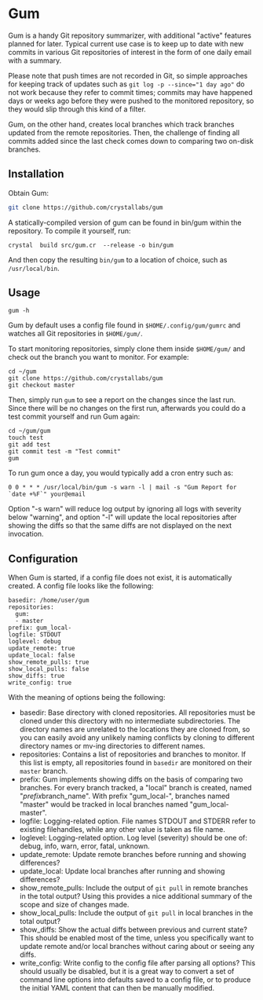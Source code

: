 # Gum

Gum is a handy Git repository summarizer, with additional "active" features planned for later.
Typical current use case is to keep up to date with new commits in various Git repositories of interest in the form of one daily email with a summary.

Please note that push times are not recorded in Git, so simple approaches for keeping track of updates such as `git log -p --since="1 day ago"` do not work because they refer to commit times; commits may have happened days or weeks ago before they were pushed to the monitored repository, so they would slip through this kind of a filter.

Gum, on the other hand, creates local branches which track branches updated from the remote repositories. Then, the challenge of finding all commits added since the last check comes down to comparing two on-disk branches.

## Installation

Obtain Gum:

```sh
git clone https://github.com/crystallabs/gum
```

A statically-compiled version of gum can be found in bin/gum within the repository. To compile it yourself, run:

```
crystal  build src/gum.cr  --release -o bin/gum
```

And then copy the resulting `bin/gum` to a location of choice, such as `/usr/local/bin`.

## Usage

```
gum -h
```

Gum by default uses a config file found in `$HOME/.config/gum/gumrc` and watches all Git repositories in `$HOME/gum/`.

To start monitoring repositories, simply clone them inside `$HOME/gum/` and check out the branch you want to monitor. For example:

```
cd ~/gum
git clone https://github.com/crystallabs/gum
git checkout master
```

Then, simply run `gum` to see a report on the changes since the last run. Since there will be no changes on the first run, afterwards you could do a test commit yourself and run Gum again:

```
cd ~/gum/gum
touch test
git add test
git commit test -m "Test commit"
gum
```

To run gum once a day, you would typically add a cron entry such as:

```
0 0 * * * /usr/local/bin/gum -s warn -l | mail -s "Gum Report for `date +%F`" your@email
```

Option "-s warn" will reduce log output by ignoring all logs with severity below "warning", and option "-l" will update the local repositories after showing the diffs so that the same diffs are not displayed on the next invocation.

## Configuration

When Gum is started, if a config file does not exist, it is automatically created. A config file looks like the following:

```
basedir: /home/user/gum
repositories:
  gum:
  - master
prefix: gum_local-
logfile: STDOUT
loglevel: debug
update_remote: true
update_local: false
show_remote_pulls: true
show_local_pulls: false
show_diffs: true
write_config: true
```

With the meaning of options being the following:

* basedir: Base directory with cloned repositories. All repositories must be cloned under this directory with no intermediate subdirectories. The directory names are unrelated to the locations they are cloned from, so you can easily avoid any unlikely naming conflicts by cloning to different directory names or mv-ing directories to different names.
* repositories: Contains a list of repositories and branches to monitor. If this list is empty, all repositories found in `basedir` are monitored on their `master` branch.
* prefix: Gum implements showing diffs on the basis of comparing two branches. For every branch tracked, a "local" branch is created, named "$prefix$branch_name". With prefix "gum_local-", branches named "master" would be tracked in local branches named "gum_local-master".
* logfile: Logging-related option. File names STDOUT and STDERR refer to existing filehandles, while any other value is taken as file name.
* loglevel: Logging-related option. Log level (severity) should be one of: debug, info, warn, error, fatal, unknown.
* update_remote: Update remote branches before running and showing differences?
* update_local: Update local branches after running and showing differences?
* show_remote_pulls: Include the output of `git pull` in remote branches in the total output? Using this provides a nice additional summary of the scope and size of changes made.
* show_local_pulls: Include the output of `git pull` in local branches in the total output?
* show_diffs: Show the actual diffs between previous and current state? This should be enabled most of the time, unless you specifically want to update remote and/or local branches without caring about or seeing any diffs.
* write_config: Write config to the config file after parsing all options? This should usually be disabled, but it is a great way to convert a set of command line options into defaults saved to a config file, or to produce the initial YAML content that can then be manually modified.

